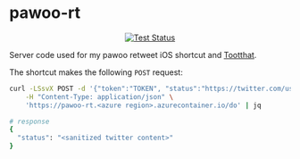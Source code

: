 # pawoo-rt

<p align="center">
<a href="https://github.com/xatier/pawoo-rt/blob/master/.github/workflows/test.yaml"><img alt="Test Status" src="https://github.com/xatier/pawoo-rt/actions/workflows/test.yaml/badge.svg"></a>
</p>

Server code used for my pawoo retweet iOS shortcut and [Tootthat](https://github.com/xatier/tootthat).

The shortcut makes the following `POST` request:

```bash
curl -LSsvX POST -d '{"token":"TOKEN", "status":"https://twitter.com/user/status/1111111111111111111"}' \
    -H "Content-Type: application/json" \
    'https://pawoo-rt.<azure region>.azurecontainer.io/do' | jq

# response
{
  "status": "<sanitized twitter content>"
}
```
